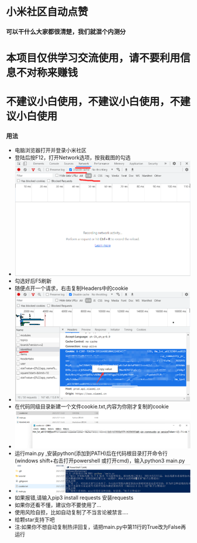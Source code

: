 # 小米社区自动点赞

### 可以干什么大家都很清楚，我们就混个内测分

# 本项目仅供学习交流使用，请不要利用信息不对称来赚钱

# 不建议小白使用，不建议小白使用，不建议小白使用

### 用法

- 电脑浏览器打开并登录小米社区
- 登陆后按F12，打开Network选项，按我截图的勾选
- ![avatar](./tutorial/调试.png)
- 勾选好后F5刷新
- 随便点开一个请求，右击复制Headers中的cookie
- ![avatar](./tutorial/获取cookie.png)
- 在代码同级目录新建一个文件cookie.txt,内容为你刚才复制的cookie
- ![avatar](./tutorial/cookietxt.png)
- 运行main.py ,安装python(添加到PATH)后在代码根目录打开命令行(windows shift+右击打开powershell 或打开cmd)，输入python3 main.py
- ![avatar](./tutorial/运行.png)
- 如果报错,请输入pip3 install requests 安装requests
- 如果你还看不懂，建议你不要使用了...
- 使用风险自担，比如自动复制了不当言论被禁言....
- 给颗star支持下吧
- 注:如果你不想自动复制热评回复，请把main.py中第11行的True改为False再运行